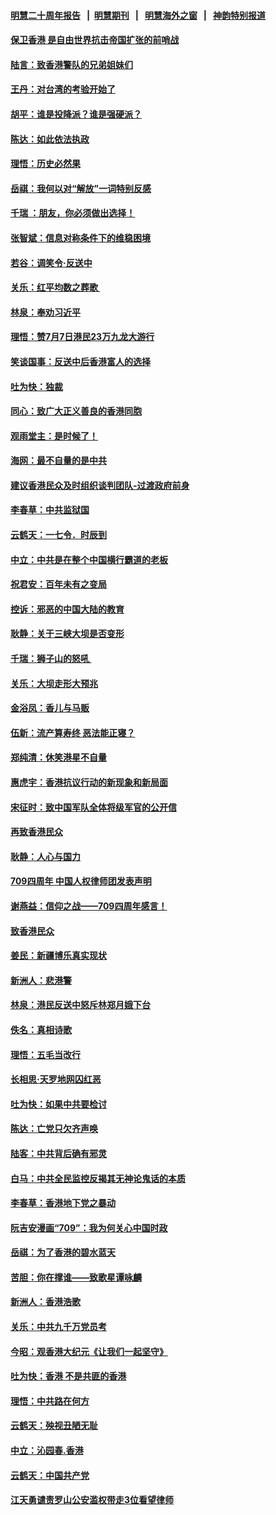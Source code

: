#### [明慧二十周年报告](https://github.com/gfw-breaker/mh-reports/blob/master/README.md?t=07190636) &nbsp;&nbsp;|&nbsp;&nbsp;[明慧期刊](https://github.com/gfw-breaker/mh-qikan) &nbsp;&nbsp;|&nbsp;&nbsp; [明慧海外之窗](https://github.com/gfw-breaker/mh-news/blob/master/README.md?t=07190636) &nbsp;&nbsp;|&nbsp;&nbsp; [神韵特别报道](https://github.com/gfw-breaker/mh-news/blob/master/shenyun.md?t=07190636) 

#### [保卫香港 是自由世界抗击帝国扩张的前哨战](../pages/nsc993/n11393186.md?t=07190636) 

#### [陆言：致香港警队的兄弟姐妹们](../pages/nsc993/n11392281.md?t=07190636) 

#### [王丹：对台湾的考验开始了](../pages/nsc993/n11391258.md?t=07190636) 

#### [胡平：谁是投降派？谁是强硬派？](../pages/nsc993/n11391224.md?t=07190636) 

#### [陈达：如此依法执政](../pages/nsc993/n11388999.md?t=07190636) 

#### [理悟：历史必然果](../pages/nsc993/n11388741.md?t=07190636) 

#### [岳祺：我何以对“解放”一词特别反感](../pages/nsc993/n11385696.md?t=07190636) 

#### [千瑞 ：朋友，你必须做出选择！](../pages/nsc993/n11384949.md?t=07190636) 

#### [张智斌：信息对称条件下的维稳困境](../pages/nsc993/n11384812.md?t=07190636) 

#### [若谷：调笑令‧反送中](../pages/nsc993/n11383745.md?t=07190636) 

#### [关乐：红平均数之葬歌 ](../pages/nsc993/n11383498.md?t=07190636) 

#### [林泉：奉劝习近平](../pages/nsc993/n11383487.md?t=07190636) 

#### [理悟：赞7月7日港民23万九龙大游行](../pages/nsc993/n11383473.md?t=07190636) 

#### [笑谈国事：反送中后香港富人的选择](../pages/nsc993/n11382020.md?t=07190636) 

#### [吐为快：独裁](../pages/nsc993/n11382755.md?t=07190636) 

#### [同心：致广大正义善良的香港同胞](../pages/nsc993/n11382745.md?t=07190636) 

#### [观雨堂主：是时候了！](../pages/nsc993/n11382737.md?t=07190636) 

#### [海网：最不自量的是中共](../pages/nsc993/n11380440.md?t=07190636) 

#### [建议香港民众及时组织谈判团队-过渡政府前身](../pages/nsc993/n11379909.md?t=07190636) 

#### [李春草：中共监狱国](../pages/nsc993/n11378989.md?t=07190636) 

#### [云鹤天：一七令．时辰到](../pages/nsc993/n11379260.md?t=07190636) 

#### [中立：中共是在整个中国横行霸道的老板](../pages/nsc993/n11378382.md?t=07190636) 

#### [祝君安：百年未有之变局](../pages/nsc993/n11378376.md?t=07190636) 

#### [控诉：邪恶的中国大陆的教育](../pages/nsc993/n11378344.md?t=07190636) 

#### [耿静：关于三峡大坝是否变形](../pages/nsc993/n11375879.md?t=07190636) 

#### [千瑞：狮子山的怒吼 ](../pages/nsc993/n11375644.md?t=07190636) 

#### [关乐：大坝走形大预兆](../pages/nsc993/n11375629.md?t=07190636) 

#### [金浴凤：香儿与马贩](../pages/nsc993/n11375580.md?t=07190636) 

#### [伍新：流产算寿终  恶法能正寝？](../pages/nsc993/n11375581.md?t=07190636) 

#### [郑纯清：休笑港星不自量](../pages/nsc993/n11375555.md?t=07190636) 

#### [惠虎宇：香港抗议行动的新现象和新局面](../pages/nsc993/n11375501.md?t=07190636) 

#### [宋征时：致中国军队全体将级军官的公开信](../pages/nsc993/n11373354.md?t=07190636) 

#### [再致香港民众](../pages/nsc993/n11373870.md?t=07190636) 

#### [耿静：人心与国力](../pages/nsc993/n11373759.md?t=07190636) 

#### [709四周年 中国人权律师团发表声明](../pages/nsc993/n11373565.md?t=07190636) 

#### [谢燕益：信仰之战——709四周年感言！](../pages/nsc993/n11373388.md?t=07190636) 

#### [致香港民众](../pages/nsc993/n11373286.md?t=07190636) 

#### [姜民：新疆博乐真实现状](../pages/nsc993/n11371223.md?t=07190636) 

#### [新洲人：悲港警](../pages/nsc993/n11371174.md?t=07190636) 

#### [林泉：港民反送中怒斥林郑月娥下台](../pages/nsc993/n11370676.md?t=07190636) 

#### [佚名：真相诗歌](../pages/nsc993/n11370666.md?t=07190636) 

#### [理悟：五毛当改行](../pages/nsc993/n11369314.md?t=07190636) 

#### [长相思‧天罗地网囚红恶](../pages/nsc993/n11368444.md?t=07190636) 

#### [吐为快：如果中共要检讨](../pages/nsc993/n11368441.md?t=07190636) 

#### [陈达：亡党只欠齐声唤](../pages/nsc993/n11367838.md?t=07190636) 

#### [陆客：中共背后确有邪灵](../pages/nsc993/n11365263.md?t=07190636) 

#### [白马：中共全民监控反揭其无神论鬼话的本质](../pages/nsc993/n11365236.md?t=07190636) 

#### [李春草：香港地下党之暴动](../pages/nsc993/n11365210.md?t=07190636) 

#### [阮吉安漫画“709”：我为何关心中国时政](../pages/nsc993/n11362127.md?t=07190636) 

#### [岳祺：为了香港的碧水蓝天](../pages/nsc993/n11362627.md?t=07190636) 

#### [苦胆：你在撑谁——致歌星谭咏麟](../pages/nsc993/n11361348.md?t=07190636) 

#### [新洲人：香港浩歌](../pages/nsc993/n11361334.md?t=07190636) 

#### [关乐：中共九千万党员考](../pages/nsc993/n11361304.md?t=07190636) 

#### [今昭：观香港大纪元《让我们一起坚守》](../pages/nsc993/n11361244.md?t=07190636) 

#### [吐为快：香港  不是共匪的香港](../pages/nsc993/n11360918.md?t=07190636) 

#### [理悟：中共路在何方](../pages/nsc993/n11360509.md?t=07190636) 

#### [云鹤天：殃视丑陋无耻](../pages/nsc993/n11358872.md?t=07190636) 

#### [中立：沁园春.香港](../pages/nsc993/n11358843.md?t=07190636) 

#### [云鹤天：中国共产党](../pages/nsc993/n11356465.md?t=07190636) 

#### [江天勇谴责罗山公安滥权带走3位看望律师](../pages/nsc993/n11356042.md?t=07190636) 

